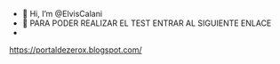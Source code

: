 - 👋 Hi, I’m @ElvisCalani
- 👀 PARA PODER REALIZAR  EL TEST ENTRAR AL SIGUIENTE ENLACE
-

<!---
ElvisCalani/ElvisCalani is a ✨ special ✨ repository because its `README.md` (this file) appears on your GitHub profile.
You can click the Preview link to take a look at your changes.
--->
https://portaldezerox.blogspot.com/
